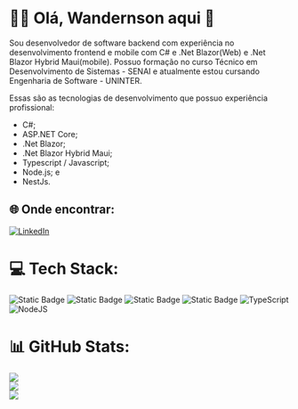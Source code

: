 # 🖐🏽 Olá, Wandernson aqui 🚀

Sou desenvolvedor de software backend com experiência no desenvolvimento frontend e mobile com C# e .Net Blazor(Web) e .Net Blazor Hybrid Maui(mobile).
Possuo formação no curso Técnico em Desenvolvimento de Sistemas - SENAI e atualmente estou cursando Engenharia de Software - UNINTER.

Essas são as tecnologias de desenvolvimento que possuo experiência profissional:

- C#;
- ASP.NET Core;
- .Net Blazor;
- .Net Blazor Hybrid Maui;
- Typescript / Javascript;
- Node.js; e
- NestJs.

## 🌐 Onde encontrar:
[![LinkedIn](https://img.shields.io/badge/LinkedIn-%230077B5.svg?logo=linkedin&logoColor=white)](https://www.linkedin.com/in/wanderson-rodriguesp/) 

# 💻 Tech Stack:
![Static Badge](https://img.shields.io/badge/C%23-logo?style=flat-square&logoColor=%23FFFFFF&color=%23280068) ![Static Badge](https://img.shields.io/badge/.Net-logo?style=flat-square&logo=dotnet&logoColor=%23FFFFFF&color=%23512BD4) ![Static Badge](https://img.shields.io/badge/blazor-logo?style=flat-square&logo=blazor&logoColor=%23FFFFFF&color=%23512BD4) ![Static Badge](https://img.shields.io/badge/JavaScript-logo?style=flat-square&logo=javascript&logoColor=%23000000&color=%23F7DF1E)
![TypeScript](https://img.shields.io/badge/typescript-%23007ACC.svg?style=for-the-badge&logo=typescript&logoColor=white)  ![NodeJS](https://img.shields.io/badge/node.js-6DA55F?style=for-the-badge&logo=node.js&logoColor=white)

# 📊 GitHub Stats:
![](https://github-readme-stats.vercel.app/api?username=Wandersonrp&theme=dark&hide_border=false&include_all_commits=false&count_private=false)<br/>
![](https://github-readme-streak-stats.herokuapp.com/?user=Wandersonrp&theme=dark&hide_border=false)<br/>
![](https://github-readme-stats.vercel.app/api/top-langs/?username=Wandersonrp&theme=dark&hide_border=false&include_all_commits=false&count_private=false&layout=compact)


<!-- Proudly created with GPRM ( https://gprm.itsvg.in ) -->
